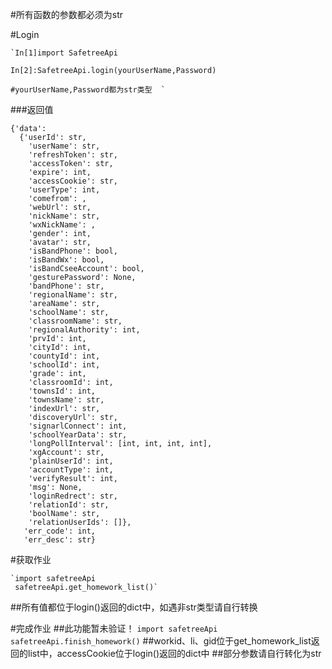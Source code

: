 #所有函数的参数都必须为str

#Login
    
    `In[1]import SafetreeApi  

    In[2]:SafetreeApi.login(yourUserName,Password)  

    #yourUserName,Password都为str类型  `

###返回值
    
    {'data': 
      {'userId': str,
        'userName': str,
        'refreshToken': str,
        'accessToken': str,
        'expire': int,
        'accessCookie': str,
        'userType': int,
        'comefrom': ,
        'webUrl': str,
        'nickName': str,
        'wxNickName': ,
        'gender': int,
        'avatar': str,
        'isBandPhone': bool,
        'isBandWx': bool,
        'isBandCseeAccount': bool,
        'gesturePassword': None,
        'bandPhone': str,
        'regionalName': str,
        'areaName': str,
        'schoolName': str,
        'classroomName': str,
        'regionalAuthority': int,
        'prvId': int,
        'cityId': int,
        'countyId': int,
        'schoolId': int,
        'grade': int,
        'classroomId': int,
        'townsId': int,
        'townsName': str,
        'indexUrl': str,
        'discoveryUrl': str,
        'signarlConnect': int,
        'schoolYearData': str,
        'longPollInterval': [int, int, int, int],
        'xgAccount': str,
        'plainUserId': int,
        'accountType': int,
        'verifyResult': int,
        'msg': None,
        'loginRedrect': str,
        'relationId': str,
        'boolName': str,
        'relationUserIds': []},
       'err_code': int,
       'err_desc': str}

#获取作业

    `import safetreeApi
     safetreeApi.get_homework_list()`

##所有值都位于login()返回的dict中，如遇非str类型请自行转换

#完成作业
##此功能暂未验证！
    `import safetreeApi
     safetreeApi.finish_homework()`
##workid、li、gid位于get_homework_list返回的list中，accessCookie位于login()返回的dict中
##部分参数请自行转化为str